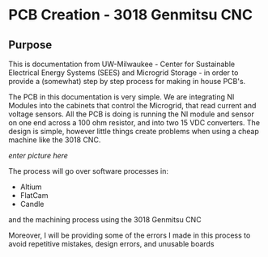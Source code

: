 # PCB Creation - 3018 Genmitsu CNC

## Purpose
This is documentation from UW-Milwaukee - Center for Sustainable Electrical Energy Systems (SEES) and Microgrid Storage - in order to provide a (somewhat) step by step process for making in house PCB's. 

The PCB in this documentation is very simple. We are integrating NI Modules into the cabinets that control the Microgrid, that read current and voltage sensors. All the PCB is doing is running the NI module and sensor on one end across a 100 ohm resistor, and into two 15 VDC converters. The design is simple, however little things create problems when using a cheap machine like the 3018 CNC.  

*enter picture here*

The process will go over software processes in:
* Altium
* FlatCam
* Candle
  
and the machining process using the 3018 Genmitsu CNC

Moreover, I will be providing some of the errors I made in this process to avoid repetitive mistakes, design errors, and unusable boards

